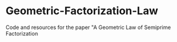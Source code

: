 # Geometric-Factorization-Law
Code and resources for the paper "A Geometric Law of Semiprime Factorization
